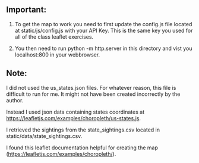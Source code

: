 ## Important: 

1. To get the map to work you need to first update the config.js file located at static/js/config.js with your API Key. This is the same key you used for all of the class leaflet exercises.

2. You then need to run python -m http.server in this directory and vist you localhost:800 in your webbrowser.


## Note: 

I did not used the us_states.json files. For whatever reason, this file is difficult to run for me. It might not have been created incorrectly by the author.

Instead I used json data containing states coordinates at https://leafletjs.com/examples/choropleth/us-states.js.

I retrieved the sightings from the state_sightings.csv located in static/data/state_sightings.csv.

I found this leaflet documentation helpful for creating the map (https://leafletjs.com/examples/choropleth/).

